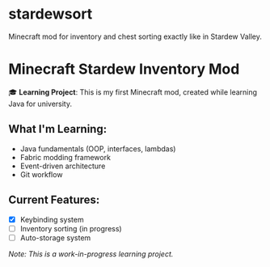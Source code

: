 # stardewsort
Minecraft mod for inventory and chest sorting exactly like in Stardew Valley. 

# Minecraft Stardew Inventory Mod

🎓 **Learning Project**: This is my first Minecraft mod, created while learning Java for university.

## What I'm Learning:
- Java fundamentals (OOP, interfaces, lambdas)
- Fabric modding framework
- Event-driven architecture
- Git workflow

## Current Features:
- [x] Keybinding system
- [ ] Inventory sorting (in progress)
- [ ] Auto-storage system

*Note: This is a work-in-progress learning project.*
